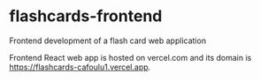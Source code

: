 # flashcards-frontend
Frontend development of a flash card web application

Frontend React web app is hosted on vercel.com and its domain is https://flashcards-cafoulu1.vercel.app.